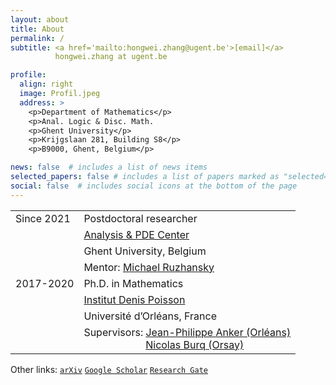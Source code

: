 ```yaml
---
layout: about
title: About
permalink: /
subtitle: <a href='mailto:hongwei.zhang@ugent.be'>[email]</a>
          hongwei.zhang at ugent.be

profile:
  align: right
  image: Profil.jpeg
  address: >
    <p>Department of Mathematics</p>
    <p>Anal. Logic & Disc. Math. 
    <p>Ghent University</p>
    <p>Krijgslaan 281, Building S8</p>
    <p>B9000, Ghent, Belgium</p>

news: false  # includes a list of news items
selected_papers: false # includes a list of papers marked as "selected={true}"
social: false  # includes social icons at the bottom of the page
---
```


<table border="0">
 <tr>
    <td> Since 2021</td>
    <td> Postdoctoral researcher</td>
 </tr>
 <tr>
    <td> </td>
    <td><a href='https://analysis-pde.org/'>Analysis & PDE Center</a></td>
 </tr>
 <tr>
    <td> </td>
    <td>Ghent University, Belgium</td>  
 </tr>
 <tr>
    <td> </td>
    <td>Mentor: <a href='http://ruzhansky.org/'>Michael Ruzhansky</a></td>
 </tr>
          
  <tr>
    <td> 2017-2020</td>
    <td> Ph.D. in Mathematics</td>
 </tr>
 <tr>
    <td> </td>
    <td><a href='https://www.idpoisson.fr'>Institut Denis Poisson</a></td>
 </tr>
  <tr>
    <td> </td>
    <td>Université d’Orléans, France</td>
 </tr>
 <tr>
     <td> </td>
     <td>        
     Supervisors: <a href='https://www.idpoisson.fr/anker/'>Jean-Philippe Anker (Orléans)</a><br>  
                  &nbsp;&nbsp;&nbsp;&nbsp;&nbsp;&nbsp;&nbsp;&nbsp;&nbsp;&nbsp;&nbsp;
                  &nbsp;&nbsp;&nbsp;&nbsp;&nbsp;&nbsp;&nbsp;&nbsp;&nbsp;&nbsp;
                  <a href='https://www.imo.universite-paris-saclay.fr/~nb/'>Nicolas Burq (Orsay)</a>
     </td>      
 </tr>
</table>


Other links: [`arXiv`](https://arxiv.org/a/zhang_h_11.html) 
             [`Google Scholar`](https://scholar.google.com/citations?user=5ZPwfYcAAAAJ&hl)
             [`Research Gate`](https://www.researchgate.net/profile/Hong-Wei-Zhang-4)
